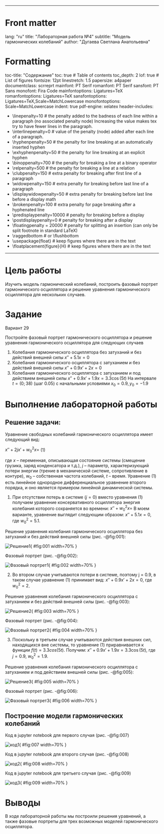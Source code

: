 ﻿
---
# Front matter
lang: "ru"
title: "Лабораторная работа №4"
subtitle: "Модель гармонических колебаний"
author: "Дугаева Светлана Анатольевна"

# Formatting
toc-title: "Содержание"
toc: true # Table of contents
toc_depth: 2
lof: true # List of figures
fontsize: 12pt
linestretch: 1.5
papersize: a4paper
documentclass: scrreprt
mainfont: PT Serif
romanfont: PT Serif
sansfont: PT Sans
monofont: Fira Code
mainfontoptions: Ligatures=TeX
romanfontoptions: Ligatures=TeX
sansfontoptions: Ligatures=TeX,Scale=MatchLowercase
monofontoptions: Scale=MatchLowercase
indent: true
pdf-engine: xelatex
header-includes:
  - \linepenalty=10 # the penalty added to the badness of each line within a paragraph (no associated penalty node) Increasing the value makes tex try to have fewer lines in the paragraph.
  - \interlinepenalty=0 # value of the penalty (node) added after each line of a paragraph.
  - \hyphenpenalty=50 # the penalty for line breaking at an automatically inserted hyphen
  - \exhyphenpenalty=50 # the penalty for line breaking at an explicit hyphen
  - \binoppenalty=700 # the penalty for breaking a line at a binary operator
  - \relpenalty=500 # the penalty for breaking a line at a relation
  - \clubpenalty=150 # extra penalty for breaking after first line of a paragraph
  - \widowpenalty=150 # extra penalty for breaking before last line of a paragraph
  - \displaywidowpenalty=50 # extra penalty for breaking before last line before a display math
  - \brokenpenalty=100 # extra penalty for page breaking after a hyphenated line
  - \predisplaypenalty=10000 # penalty for breaking before a display
  - \postdisplaypenalty=0 # penalty for breaking after a display
  - \floatingpenalty = 20000 # penalty for splitting an insertion (can only be split footnote in standard LaTeX)
  - \raggedbottom # or \flushbottom
  - \usepackage{float} # keep figures where there are in the text
  - \floatplacement{figure}{H} # keep figures where there are in the text
---

# Цель работы

Изучить модель гармонический колебаний, построить фазовый портрет гармонического осциллятора и решение уравнения гармонического осциллятора для нескольких случаев.

# Задание
Вариант 29

Постройте фазовый портрет гармонического осциллятора и решение уравнения гармонического осциллятора для следующих случаев
1. Колебания гармонического осциллятора без затуханий и без действий внешней силы $x''+5.1x=0$
2. Колебания гармонического осциллятора c затуханием и без действий внешней силы $x''+0.9x'+2x=0$
3. Колебания гармонического осциллятора c затуханием и под действием внешней силы $x''+0.9x'+1.9x=3.3\cos(5t)$
На интервале
$t=(0;38)$ (шаг 0.05) с начальными условиями $x_0 = 0.9, y_{0} = -1.9$

# Выполнение лабораторной работы

## Решение задачи:

Уравнение свободных колебаний гармонического осциллятора имеет следующий вид: 

$x''+2jx'+w_0^2x=$ (1)

где $x$ – переменная, описывающая состояние системы (смещение грузика, заряд конденсатора и т.д.), $j$ – параметр, характеризующий потери энергии (трение в механической системе, сопротивление в контуре), $w_0$ – собственная частота колебаний, $t$ – время.
Уравнение (1) есть линейное однородное дифференциальное уравнение второго порядка, и оно является примером линейной динамической системы.

1. При отсутствии потерь в системе ($j = 0$) вместо уравнения (1) получаем уравнение консервативного осциллятора энергия колебания которого сохраняется во времени:
$x''+w_0^2x=$
В моем варианте, уравнение выглядит следующим образом:
$x'' + 5.1x = 0$, где $w_0^2 = 5.1$.

Решение уравнения колебания гармонического осциллятора без затуханий и без действий внешней силы (рис. -@fig:001):

![Решение1](images/1.png){ #fig:001 width=70% }

Фазовый портрет (рис. -@fig:002):

![Фазовый портрет1](images/2.png){ #fig:002 width=70% }

2. Во втором случае учитываются потери в системе, поэтому j = 0.9, в таком случае уравнение (1) принимает вид:
$x''+0.9x'+2x=0$, где $w_0^2 = 2$.

Решение уравнения колебания гармонического осциллятора c затуханием и без действий внешней силы (рис. -@fig:003):

![Решение2](images/3.png){ #fig:003 width=70% }

Фазовый портрет (рис. -@fig:004):

![Фазовый портрет2](images/4.png){ #fig:004 width=70% }

3. Поскольку в третьем случае учитываются действия внешних сил, находящихся вне системы, то уравнение (1) приравнивается к функции $f(t)=3.3cos(5t)$. Получим: 
$x''+0.9x'+1.9x=3.3\cos(5t)$, где $j = 0.9$, $w_0^2 = 1.9$.

Решение уравнения колебания гармонического осциллятора c затуханием и под действием внешней силы (рис. -@fig:005):

![Решение3](images/5.png){ #fig:005 width=70% }

Фазовый портрет (рис. -@fig:006):

![Фазовый портрет3](images/6.png){ #fig:006 width=70% }

## Построение модели гармонических колебаний

Код в jupyter notebook для первого случая  (рис. -@fig:007)

![код1](images/7.png){ #fig:007 width=70% }

Код в jupyter notebook для второго случая  (рис. -@fig:008)

![код2](images/8.png){ #fig:008 width=70% }

Код в jupyter notebook для третьего случая  (рис. -@fig:009)

![код3](images/9.png){ #fig:009 width=70% }


# Выводы

В ходе лабораторной работы мы построили решения уравнений, а также фазовые портреты для трех возможных моделей гармонического осциллятора.
